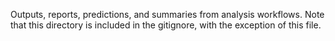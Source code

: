 Outputs, reports, predictions, and summaries from analysis workflows.
Note that this directory is included in the gitignore, with the exception of this file.